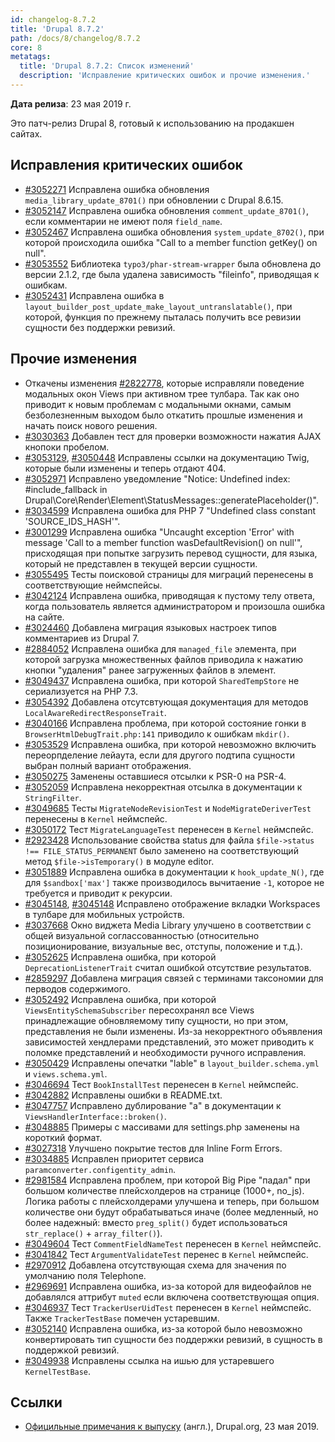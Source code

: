 ```yaml
---
id: changelog-8.7.2
title: 'Drupal 8.7.2'
path: /docs/8/changelog/8.7.2
core: 8
metatags:
  title: 'Drupal 8.7.2: Список изменений'
  description: 'Исправление критических ошибок и прочие изменения.'
---
```


**Дата релиза**: 23 мая 2019 г.

Это патч-релиз Drupal 8, готовый к использованию на продакшен сайтах.

## Исправления критических ошибок

- [#3052271](https://www.drupal.org/project/drupal/issues/3052271) Исправлена ошибка обновления `media_library_update_8701()` при обновлении с Drupal 8.6.15.
- [#3052147](https://www.drupal.org/project/drupal/issues/3052147) Исправлена ошибка обновления `comment_update_8701()`, если комментарии не имеют поля `field_name`.
- [#3052467](https://www.drupal.org/project/drupal/issues/3052467) Исправлена ошибка обновления `system_update_8702()`, при которой происходила ошибка "Call to a member function getKey() on null".
- [#3053552](https://www.drupal.org/project/drupal/issues/3053552) Библиотека `typo3/phar-stream-wrapper` была обновлена до версии 2.1.2, где была удалена зависимость "fileinfo", приводящая к ошибкам.
- [#3052431](https://www.drupal.org/project/drupal/issues/3052431) Исправлена ошибка в `layout_builder_post_update_make_layout_untranslatable()`, при которой, функция по прежнему пыталась получить все ревизии сущности без поддержки ревизий.

## Прочие изменения

- Откачены изменения [#2822778](https://www.drupal.org/node/2822778), которые исправляли поведение модальных окон Views при активном трее тулбара. Так как оно приводит к новым проблемам с модальными окнами, самым безболезненным выходом было откатить прошлые изменения и начать поиск нового решения.
- [#3030363](https://www.drupal.org/node/3030363) Добавлен тест для проверки возможности нажатия AJAX кнопоки пробелом.
- [#3053129](https://www.drupal.org/node/3053129), [#3050448](https://www.drupal.org/node/3050448) Исправлены ссылки на документацию Twig, которые были изменены и теперь отдают 404.
- [#3052971](https://www.drupal.org/node/3052971) Исправлено уведомление "Notice: Undefined index: #include_fallback in Drupal\Core\Render\Element\StatusMessages::generatePlaceholder()".
- [#3034599](https://www.drupal.org/node/3034599) Исправлена ошибка для PHP 7 "Undefined class constant 'SOURCE_IDS_HASH'".
- [#3001299](https://www.drupal.org/node/3001299) Исправлена ошибка "Uncaught exception 'Error' with message 'Call to a member function wasDefaultRevision() on null'", присходящая при попытке загрузить перевод сущности, для языка, который не представлен в текущей версии сущности.
- [#3055495](https://www.drupal.org/node/3055495) Тесты поисковой страницы для миграций перенесены в соответствующие неймспейсы.
- [#3042124](https://www.drupal.org/node/3042124) Исправлена ошибка, приводящая к пустому телу ответа, когда пользователь является администратором и произошла ошибка на сайте.
- [#3024460](https://www.drupal.org/node/3024460) Добавлена миграция языковых настроек типов комментариев из Drupal 7.
- [#2884052](https://www.drupal.org/node/2884052) Исправлена ошибка для `managed_file` элемента, при которой загрузка множественных файлов приводила к нажатию кнопки "удаления" ранее загруженных файлов в элемент.
- [#3049437](https://www.drupal.org/node/3049437) Исправлена ошибка, при которой `SharedTempStore` не сериализуется на PHP 7.3.
- [#3054392](https://www.drupal.org/node/3054392) Добавлена отсутсвтующая документация для методов `LocalAwareRedirectResponseTrait`.
- [#3040166](https://www.drupal.org/node/3040166) Исправлена проблема, при которой состояние гонки в `BrowserHtmlDebugTrait.php:141` приводило к ошибкам `mkdir()`.
- [#3053529](https://www.drupal.org/node/3053529) Исправлена ошибка, при которой невозможно включить переорпделение лейаута, если для другого подтипа сущности выбран полный вариант отображения.
- [#3050275](https://www.drupal.org/node/3050275) Заменены оставшиеся отсылки к PSR-0 на PSR-4.
- [#3052059](https://www.drupal.org/node/3052059) Исправлена некорректная отсылка в документации к `StringFilter`.
- [#3049685](https://www.drupal.org/node/3049685) Тесты `MigrateNodeRevisionTest` и `NodeMigrateDeriverTest` перенесены в `Kernel` неймспейс.
- [#3050172](https://www.drupal.org/node/3050172) Тест `MigrateLanguageTest` перенесен в `Kernel` неймспейс.
- [#2923428](https://www.drupal.org/node/2923428) Использование свойства status для файла `$file->status !== FILE_STATUS_PERMANENT` было заменено на соответствующий метод `$file->isTemporary()` в модуле editor.
- [#3051889](https://www.drupal.org/node/3051889) Исправлена ошибка в документации к `hook_update_N()`, где для `$sandbox['max']` также производилось вычитаение `-1`, которое не требуется и приводит к рекурсии.
- [#3045148](https://www.drupal.org/node/3045148), [#3045148](https://www.drupal.org/node/3045148) Исправлено отображение вкладки Workspaces в тулбаре для мобильных устройств.
- [#3037668](https://www.drupal.org/node/3037668) Окно виджета Media Library улучшено в соответствии с общей визуальной соглассованностью (относительно позиционирование, визуальные вес, отступы, положение и т.д.).
- [#3052625](https://www.drupal.org/node/3052625) Исправлена ошибка, при которой `DeprecationListenerTrait` считал ошибкой отсутствие результатов.
- [#2859297](https://www.drupal.org/node/2859297) Добавлена миграция связей с терминами таксономии для перводов содержимого.
- [#3052492](https://www.drupal.org/node/3052492) Исправлена ошибка, при которой `ViewsEntitySchemaSubscriber` пересохранял все Views принадлежащие обновляемому типу сущности, но при этом, представления не были изменены. Из-за некорректного объявления зависимостей хендлерами представлений, это может приводить к поломке представлений и необходимости ручного исправления.
- [#3050429](https://www.drupal.org/node/3050429) Исправлены опечатки "lable" в `layout_builder.schema.yml` и `views.schema.yml`.
- [#3046694](https://www.drupal.org/node/3046694) Тест `BookInstallTest` перенесен в `Kernel` неймспейс.
- [#3042882](https://www.drupal.org/node/3042882) Исправлены ошибки в README.txt.
- [#3047757](https://www.drupal.org/node/3047757) Исправлено дублирование "a" в документации к `ViewsHandlerInterface::broken()`.
- [#3048885](https://www.drupal.org/node/3048885) Примеры с массивами для settings.php заменены на короткий формат.
- [#3027318](https://www.drupal.org/node/3027318) Улучшено покрытие тестов для Inline Form Errors.
- [#3034885](https://www.drupal.org/node/3034885) Исправлен приоритет сервиса `paramconverter.configentity_admin`.
- [#2981584](https://www.drupal.org/node/2981584) Исправлена проблем, при которой Big Pipe "падал" при большом количестве плейсхолдеров на странице (1000+, no_js). Логика работы с плейсхолдерами улучшена и теперь, при большом количестве они будут обрабатываться иначе (более медленный, но более надежный: вместо `preg_split()` будет использоваться `str_replace()` + `array_filter()`).
- [#3049604](https://www.drupal.org/node/3049604) Тест `CommentFieldNameTest` перенесен в `Kernel` неймспейс.
- [#3041842](https://www.drupal.org/node/3041842) Тест `ArgumentValidateTest` перенес в `Kernel` неймспейс.
- [#2970912](https://www.drupal.org/node/2970912) Добавлена отсутствующая схема для значения по умолчанию поля Telephone.
- [#2969691](https://www.drupal.org/node/2969691) Исправлена ошибка, из-за которой для видеофайлов не добавлялся аттрибут `muted` если включена соответствующая опция.
- [#3046937](https://www.drupal.org/node/3046937) Тест `TrackerUserUidTest` перенесен в `Kernel` неймспейс. Также `TrackerTestBase` помечен устаревшим.
- [#3052140](https://www.drupal.org/node/3052140) Исправлена ошибка, из-за которой было невозможно конвертировать тип сущности без поддержки ревизий, в сущность в поддержкой ревизий.
- [#3049938](https://www.drupal.org/node/3049938) Исправлены ссылка на ишью для устаревшего `KernelTestBase`.

## Ссылки

- [Официльные примечания к выпуску](https://www.drupal.org/project/drupal/releases/8.7.2) (англ.), Drupal.org, 23 мая 2019.
